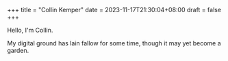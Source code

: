 +++
title =  "Collin Kemper"
date = 2023-11-17T21:30:04+08:00
draft = false
+++

Hello, I'm Collin.

My digital ground has lain fallow for some time, though it may yet become a garden.
